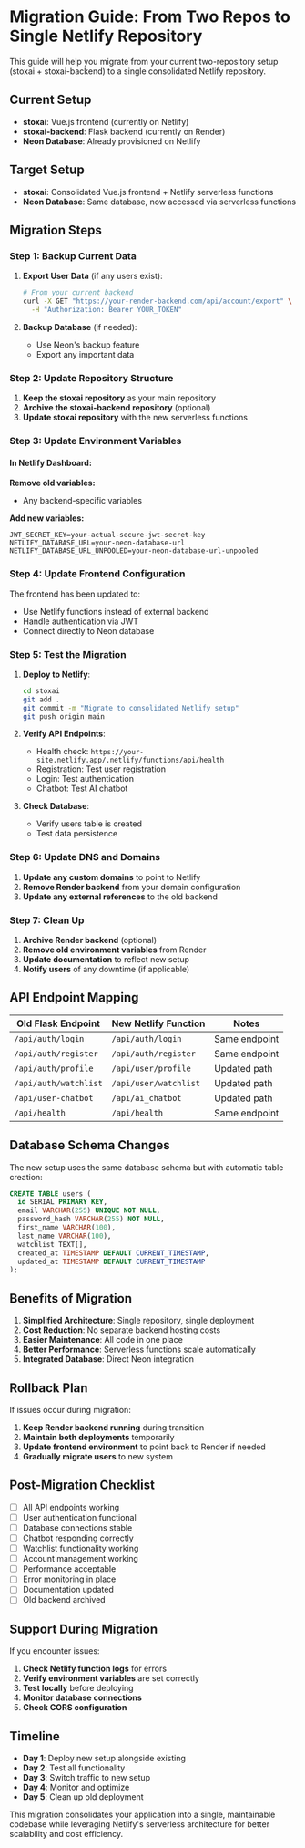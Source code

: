 # Migration Guide: From Two Repos to Single Netlify Repository

This guide will help you migrate from your current two-repository setup (stoxai + stoxai-backend) to a single consolidated Netlify repository.

## Current Setup

- **stoxai**: Vue.js frontend (currently on Netlify)
- **stoxai-backend**: Flask backend (currently on Render)
- **Neon Database**: Already provisioned on Netlify

## Target Setup

- **stoxai**: Consolidated Vue.js frontend + Netlify serverless functions
- **Neon Database**: Same database, now accessed via serverless functions

## Migration Steps

### Step 1: Backup Current Data

1. **Export User Data** (if any users exist):

   ```bash
   # From your current backend
   curl -X GET "https://your-render-backend.com/api/account/export" \
     -H "Authorization: Bearer YOUR_TOKEN"
   ```

2. **Backup Database** (if needed):
   - Use Neon's backup feature
   - Export any important data

### Step 2: Update Repository Structure

1. **Keep the stoxai repository** as your main repository
2. **Archive the stoxai-backend repository** (optional)
3. **Update stoxai repository** with the new serverless functions

### Step 3: Update Environment Variables

#### In Netlify Dashboard:

**Remove old variables:**

- Any backend-specific variables

**Add new variables:**

```
JWT_SECRET_KEY=your-actual-secure-jwt-secret-key
NETLIFY_DATABASE_URL=your-neon-database-url
NETLIFY_DATABASE_URL_UNPOOLED=your-neon-database-url-unpooled
```

### Step 4: Update Frontend Configuration

The frontend has been updated to:

- Use Netlify functions instead of external backend
- Handle authentication via JWT
- Connect directly to Neon database

### Step 5: Test the Migration

1. **Deploy to Netlify**:

   ```bash
   cd stoxai
   git add .
   git commit -m "Migrate to consolidated Netlify setup"
   git push origin main
   ```

2. **Verify API Endpoints**:
   - Health check: `https://your-site.netlify.app/.netlify/functions/api/health`
   - Registration: Test user registration
   - Login: Test authentication
   - Chatbot: Test AI chatbot

3. **Check Database**:
   - Verify users table is created
   - Test data persistence

### Step 6: Update DNS and Domains

1. **Update any custom domains** to point to Netlify
2. **Remove Render backend** from your domain configuration
3. **Update any external references** to the old backend

### Step 7: Clean Up

1. **Archive Render backend** (optional)
2. **Remove old environment variables** from Render
3. **Update documentation** to reflect new setup
4. **Notify users** of any downtime (if applicable)

## API Endpoint Mapping

| Old Flask Endpoint    | New Netlify Function  | Notes         |
| --------------------- | --------------------- | ------------- |
| `/api/auth/login`     | `/api/auth/login`     | Same endpoint |
| `/api/auth/register`  | `/api/auth/register`  | Same endpoint |
| `/api/auth/profile`   | `/api/user/profile`   | Updated path  |
| `/api/auth/watchlist` | `/api/user/watchlist` | Updated path  |
| `/api/user-chatbot`   | `/api/ai_chatbot`     | Updated path  |
| `/api/health`         | `/api/health`         | Same endpoint |

## Database Schema Changes

The new setup uses the same database schema but with automatic table creation:

```sql
CREATE TABLE users (
  id SERIAL PRIMARY KEY,
  email VARCHAR(255) UNIQUE NOT NULL,
  password_hash VARCHAR(255) NOT NULL,
  first_name VARCHAR(100),
  last_name VARCHAR(100),
  watchlist TEXT[],
  created_at TIMESTAMP DEFAULT CURRENT_TIMESTAMP,
  updated_at TIMESTAMP DEFAULT CURRENT_TIMESTAMP
);
```

## Benefits of Migration

1. **Simplified Architecture**: Single repository, single deployment
2. **Cost Reduction**: No separate backend hosting costs
3. **Easier Maintenance**: All code in one place
4. **Better Performance**: Serverless functions scale automatically
5. **Integrated Database**: Direct Neon integration

## Rollback Plan

If issues occur during migration:

1. **Keep Render backend running** during transition
2. **Maintain both deployments** temporarily
3. **Update frontend environment** to point back to Render if needed
4. **Gradually migrate users** to new system

## Post-Migration Checklist

- [ ] All API endpoints working
- [ ] User authentication functional
- [ ] Database connections stable
- [ ] Chatbot responding correctly
- [ ] Watchlist functionality working
- [ ] Account management working
- [ ] Performance acceptable
- [ ] Error monitoring in place
- [ ] Documentation updated
- [ ] Old backend archived

## Support During Migration

If you encounter issues:

1. **Check Netlify function logs** for errors
2. **Verify environment variables** are set correctly
3. **Test locally** before deploying
4. **Monitor database connections**
5. **Check CORS configuration**

## Timeline

- **Day 1**: Deploy new setup alongside existing
- **Day 2**: Test all functionality
- **Day 3**: Switch traffic to new setup
- **Day 4**: Monitor and optimize
- **Day 5**: Clean up old deployment

This migration consolidates your application into a single, maintainable codebase while leveraging Netlify's serverless architecture for better scalability and cost efficiency.

